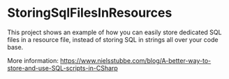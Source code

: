# StoringSqlFilesInResources

This project shows an example of how you can easily store dedicated SQL files in a resource file, instead of storing SQL in strings all over your code base.

More information: https://www.nielsstubbe.com/blog/A-better-way-to-store-and-use-SQL-scripts-in-CSharp

